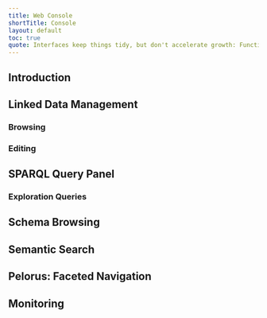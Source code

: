 ```yaml
---
title: Web Console
shortTitle: Console
layout: default
toc: true
quote: Interfaces keep things tidy, but don't accelerate growth: Functions do.
---
```


## Introduction

## Linked Data Management

### Browsing

### Editing

## SPARQL Query Panel

### Exploration Queries

## Schema Browsing

## Semantic Search

## Pelorus: Faceted Navigation

## Monitoring